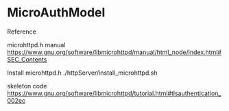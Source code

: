 # MicroAuthModel
Reference

microhttpd.h manual
https://www.gnu.org/software/libmicrohttpd/manual/html_node/index.html#SEC_Contents

Install microhttpd.h
./httpServer/install_microhttpd.sh

skeleton code
https://www.gnu.org/software/libmicrohttpd/tutorial.html#tlsauthentication_002ec

